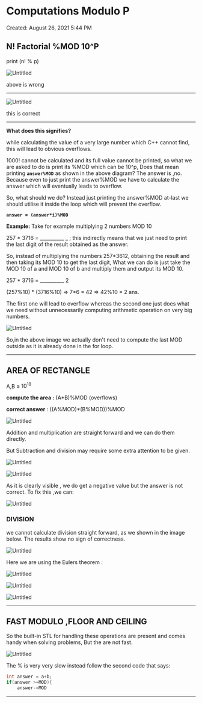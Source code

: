 # Computations Modulo P

Created: August 26, 2021 5:44 PM

## N! Factorial %MOD 10^P

print (n! % p)

![Untitled](Computations%20Modulo%20P%20a836ad44ac464450ae42cc10b5bc5aca/Untitled.png)

above is wrong

---

![Untitled](Computations%20Modulo%20P%20a836ad44ac464450ae42cc10b5bc5aca/Untitled%201.png)

this is correct

---

**What does this signifies?**

while calculating the value of a very large number which C++ cannot find, this will lead to obvious overflows.

1000! cannot be calculated and its full value cannot be printed, so what we are asked to do is print its %MOD which can be 10^p, Does that mean printing  **`answer%MOD`** as shown in the above diagram? The answer is ,no. Because even to just print the answer%MOD we have to calculate the answer which will eventually leads to overflow.

So, what should we do? Instead just printing the answer%MOD at-last we should utilise it inside the loop which will prevent the overflow.

**`answer = (answer*i)%MOD`**

**Example:** Take for example multiplying 2 numbers MOD 10

257 * 3716 = __________ _ ; this indirectly means that we just need to print the last digit of the result obtained as the answer.

So, instead of multiplying the numbers 257*3612, obtaining the result and then taking its MOD 10 to get the last digit, What we can do is just take the MOD 10 of a and MOD 10 of b and multiply them and output its MOD 10.

257 * 3716 = __________ 2

(257%10) * (3716%10) ⇒ 7*6 = 42 ⇒ 42%10 = 2 ans.

The first one will lead to overflow whereas the second one just does what we need without unnecessarily computing arithmetic operation on very big numbers.

![Untitled](Computations%20Modulo%20P%20a836ad44ac464450ae42cc10b5bc5aca/Untitled%202.png)

So,in the above image we actually don't need to compute the last MOD outside as it is already done in the for loop.

---

## AREA OF RECTANGLE

A,B ≤ $10^{18}$ 

**compute the area :** (A*B)%MOD (overflows)

**correct answer** : ((A%MOD)*(B%MOD))%MOD

![Untitled](Computations%20Modulo%20P%20a836ad44ac464450ae42cc10b5bc5aca/Untitled%203.png)

Addition and multiplication are straight forward and we can do them directly.

But Subtraction and division may require some extra attention to be given.

![Untitled](Computations%20Modulo%20P%20a836ad44ac464450ae42cc10b5bc5aca/Untitled%204.png)

![Untitled](Computations%20Modulo%20P%20a836ad44ac464450ae42cc10b5bc5aca/Untitled%205.png)

As it is clearly visible , we do get a negative value but the answer is not correct. To fix this ,we can:

![Untitled](Computations%20Modulo%20P%20a836ad44ac464450ae42cc10b5bc5aca/Untitled%206.png)

### DIVISION

we cannot calculate division straight forward, as we shown in the image below. The results show no sign of correctness.

![Untitled](Computations%20Modulo%20P%20a836ad44ac464450ae42cc10b5bc5aca/Untitled%207.png)

Here we are using the Eulers theorem :

![Untitled](Computations%20Modulo%20P%20a836ad44ac464450ae42cc10b5bc5aca/Untitled%208.png)

![Untitled](Computations%20Modulo%20P%20a836ad44ac464450ae42cc10b5bc5aca/Untitled%209.png)

![Untitled](Computations%20Modulo%20P%20a836ad44ac464450ae42cc10b5bc5aca/Untitled%2010.png)

---

## FAST MODULO ,FLOOR AND CEILING

So the built-in STL for handling these operations are present and comes handy when solving problems, But the are not fast.

![Untitled](Computations%20Modulo%20P%20a836ad44ac464450ae42cc10b5bc5aca/Untitled%2011.png)

The % is very very slow instead follow the second code that says:

```cpp
int answer = a+b;
if(answer >=MOD){
	answer-=MOD
```

---